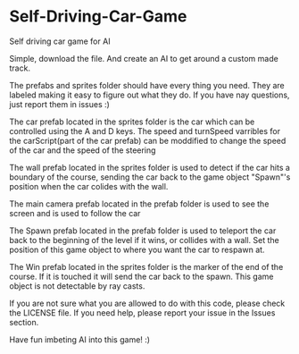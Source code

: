 # Self-Driving-Car-Game
Self driving car game for AI

Simple, download the file. And create an AI to get around a custom made track.

The prefabs and sprites folder should have every thing you need.
They are labeled making it easy to figure out what they do.
If you have nay questions, just report them in issues :)

The car prefab located in the sprites folder is the car which can be controlled using the A and D keys. The speed and turnSpeed varribles for the carScript(part of the car prefab)
can be moddified to change the speed of the car and the speed of the steering

The wall prefab located in the sprites folder is used to detect if the car hits a boundary of the course, sending the car back to the game object "Spawn"'s position when
the car colides with the wall.

The main camera prefab located in the prefab folder is used to see the screen and is used to follow the car

The Spawn prefab located in the prefab folder is used to teleport the car back to the beginning of the level if it wins, or collides with a wall. Set the position of this game
object to where you want the car to respawn at.

The Win prefab located in the sprites folder is the marker of the end of the course. If it is touched it will send the car back to the spawn. This game object
is not detectable by ray casts.

If you are not sure what you are allowed to do with this code, please check the LICENSE file.
If you need help, please report your issue in the Issues section.

Have fun imbeting AI into this game! :)
